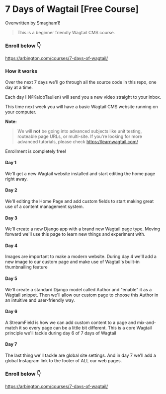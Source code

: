 # 7 Days of Wagtail [Free Course]

Overwritten by Smagham1!

> This is a beginner friendly Wagtail CMS course.

### Enroll below 👇
https://arbington.com/courses/7-days-of-wagtail/

### How it works
Over the next 7 days we'll go through all the source code in this repo, one day at a time.

Each day I (@KalobTaulien) will send you a new video straight to your inbox.

This time next week you will have a basic Wagtail CMS website running on your computer.

**Note:**
>We will **not** be going into advanced subjects like unit testing, routeable page URLs, or multi-site. If you're looking for more advanced tutorials, please check https://learnwagtail.com/

Enrollment is completely free!

#### Day 1
We'll get a new Wagtail website installed and start editing the home page right away.

#### Day 2
We'll editing the Home Page and add custom fields to start making great use of a content management system.

#### Day 3
We'll create a new Django app with a brand new Wagtail page type. Moving forward we'll use this page to learn new things and experiment with.

#### Day 4
Images are important to make a modern website. During day 4 we'll add a new image to our custom page and make use of Wagtail's built-in thumbnailing feature

#### Day 5
We'll create a standard Django model called Author and "enable" it as a Wagtail snippet. Then we'll allow our custom page to choose this Author in an intuitive and user-friendly way.

#### Day 6
A StreamField is how we can add custom content to a page and mix-and-match it so every page can be a little bit different. This is a core Wagtail principle we'll tackle during day 6 of 7 days of Wagtail

#### Day 7
The last thing we'll tackle are global site settings. And in day 7 we'll add a global Instagram link to the footer of ALL our web pages.

### Enroll below 👇
https://arbington.com/courses/7-days-of-wagtail/
